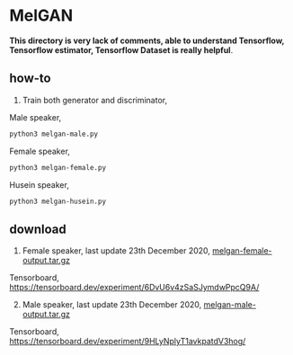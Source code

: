# MelGAN

**This directory is very lack of comments, able to understand Tensorflow, Tensorflow estimator, Tensorflow Dataset is really helpful**.

## how-to

1. Train both generator and discriminator,

Male speaker,

```bash
python3 melgan-male.py
```

Female speaker,

```bash
python3 melgan-female.py
```

Husein speaker,

```bash
python3 melgan-husein.py
```

## download

1. Female speaker, last update 23th December 2020, [melgan-female-output.tar.gz](https://f000.backblazeb2.com/file/malaya-speech-model/pretrained/melgan-female-output.tar.gz)

Tensorboard, https://tensorboard.dev/experiment/6DvU6v4zSaSJymdwPpcQ9A/

2. Male speaker, last update 23th December 2020, [melgan-male-output.tar.gz](https://f000.backblazeb2.com/file/malaya-speech-model/pretrained/melgan-male-output.tar.gz)

Tensorboard, https://tensorboard.dev/experiment/9HLyNplyT1avkpatdV3hog/